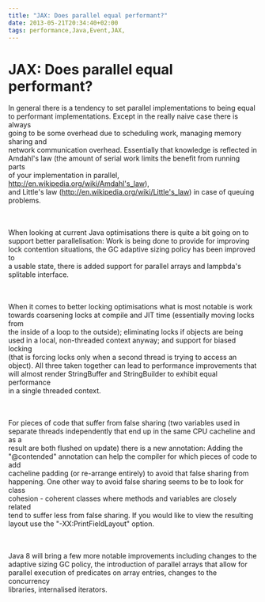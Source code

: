 ```yaml
---
title: "JAX: Does parallel equal performant?"
date: 2013-05-21T20:34:40+02:00
tags: performance,Java,Event,JAX,
---
```


# JAX: Does parallel equal performant?


In general there is a tendency to set parallel implementations to being equal<br>to performant implementations. Except 
in the really naive case there is always<br>going to be some overhead due to scheduling work, managing memory sharing 
and<br>network communication overhead. Essentially that knowledge is reflected in<br>Amdahl's law (the amount of serial 
work limits the benefit from running parts<br>of your implementation in parallel, 
http://en.wikipedia.org/wiki/Amdahl's_law),<br>and Little's law (http://en.wikipedia.org/wiki/Little's_law) in case of 
queuing<br>problems.<br><br><P><br>When looking at current Java optimisations there is quite a bit going on 
to<br>support better parallelisation: Work is being done to provide for improving<br>lock contention situations, the GC 
adaptive sizing policy has been improved to<br>a usable state, there is added support for parallel arrays and 
lampbda's<br>splitable interface.<br><br><P><br>When it comes to better locking optimisations what is most notable is 
work<br>towards coarsening locks at compile and JIT time (essentially moving locks from<br>the inside of a loop to the 
outside); eliminating locks if objects are being<br>used in a local, non-threaded context anyway; and support for 
biased locking<br>(that is forcing locks only when a second thread is trying to access an<br>object). All three taken 
together can lead to performance improvements that<br>will almost render StringBuffer and StringBuilder to exhibit 
equal performance<br>in a single threaded context.<br><br><P><br>For pieces of code that suffer from false sharing (two 
variables used in<br>separate threads independently that end up in the same CPU cacheline and as a<br>result are both 
flushed on update) there is a new annotation: Adding the<br>"@contended" annotation can help the compiler for which 
pieces of code to add<br>cacheline padding (or re-arrange entirely) to avoid that false sharing from<br>happening. One 
other way to avoid false sharing seems to be to look for class<br>cohesion - coherent classes where methods and 
variables are closely related<br>tend to suffer less from false sharing. If you would like to view the 
resulting<br>layout use the "-XX:PrintFieldLayout" option.<br><br><P><br>Java 8 will bring a few more notable 
improvements including changes to the<br>adaptive sizing GC policy, the introduction of parallel arrays that allow 
for<br>parallel execution of predicates on array entries, changes to the concurrency<br>libraries, internalised 
iterators.<br><br><P><br>
